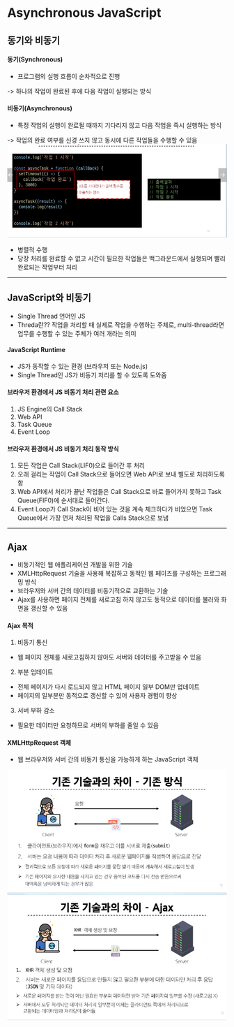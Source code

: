 # Asynchronous JavaScript

## 동기와 비동기

#### 동기(Synchronous)
- 프로그램의 실행 흐름이 순차적으로 진행 

-> 하나의 작업이 완료된 후에 다음 작업이 실행되는 방식

#### 비동기(Asynchronous)
- 특정 작업의 실행이 완료될 때까지 기다리지 않고 다음 작업을 즉시 실행하는 방식

-> 작업의 완료 여부를 신경 쓰지 않고 동시에 다른 작업들을 수행할 수 있음
![alt text](image-32.png)

- 병렬적 수행
- 당장 처리를 완료할 수 없고 시간이 필요한 작업들은 백그라운드에서 실행되며 빨리 완료되는 작업부터 처리

---
## JavaScript와 비동기

- Single Thread 언어인 JS
- Threda란?? 작업을 처리할 때 실제로 작업을 수행하는 주체로, multi-thread라면 업무를 수행할 수 있는 주체가 여러 개라는 의미


#### JavaScript Runtime
- JS가 동작할 수 있는 환경 (브라우저 또는 Node.js)
- Single Thread인 JS가 비동기 처리를 할 수 있도록 도와줌

#### 브라우저 환경에서 JS 비동기 처리 관련 요소
1. JS Engine의 Call Stack
2. Web API
3. Task Queue
4. Event Loop

#### 브라우저 환경에서 JS 비동기 처리 동작 방식

1. 모든 작업은 Call Stack(LIF0)으로 들어간 후 처리
2. 오래 걸리는 작업이 Call Stack으로 들어오면 Web API로 보내 별도로 처리하도록 함
3. Web API에서 처리가 끝난 작업들은 Call Stack으로 바로 들어가지 못하고 Task Queue(FIF0)에 순서대로 들어간다.
4. Event Loop가 Call Stack이 비어 있는 것을 계속 체크하다가 비었으면 Task Queue에서 가장 먼저 처리된 작업을 Calls Stack으로 보냄

---

## Ajax 
- 비동기적인 웹 애플리케이션 개발을 위한 기술
- XMLHttpRequest 기술을 사용해 복잡하고 동적인 웹 페이즈를 구성하는 프로그래밍 방식
- 브라우저와 서버 간의 데이터를 비동기적으로 교환하는 기술
- Ajax를 사용하면 페이지 전체를 새로고침 하지 않고도 동적으로 데이터를 불러와 화면을 갱신할 수 있음

#### Ajax 목적
1. 비동기 통신
- 웹 페이지 전체를 새로고침하지 않아도 서버와 데이터를 주고받을 수 있음
2. 부분 업데이트
- 전체 페이지가 다시 로드되지 않고 HTML 페이지 일부 DOM만 업데이트
- 페이지의 일부분만 동적으로 갱신할 수 있어 사용자 경험이 향상
3. 서버 부하 감소
- 필요한 데이터만 요청하므로 서버의 부하를 줄일 수 있음

#### XMLHttpRequest 객체
- 웹 브라우저와 서버 간의 비동기 통신을 가능하게 하는 JavaScript 객체

![alt text](image-33.png)
![alt text](image-34.png)